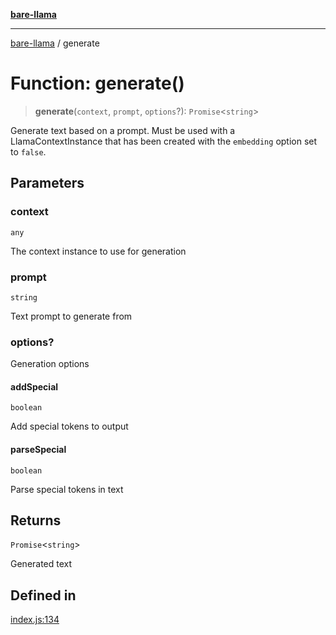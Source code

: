 [**bare-llama**](../README.md)

---

[bare-llama](../README.md) / generate

# Function: generate()

> **generate**(`context`, `prompt`, `options`?): `Promise`\<`string`\>

Generate text based on a prompt.
Must be used with a LlamaContextInstance that has been created with the `embedding` option set to `false`.

## Parameters

### context

`any`

The context instance to use for generation

### prompt

`string`

Text prompt to generate from

### options?

Generation options

#### addSpecial

`boolean`

Add special tokens to output

#### parseSpecial

`boolean`

Parse special tokens in text

## Returns

`Promise`\<`string`\>

Generated text

## Defined in

[index.js:134](https://github.com/brandtcormorant/bare-llama/blob/9d915366231fdfe4c124d45c77627e653cecaf2d/index.js#L134)
